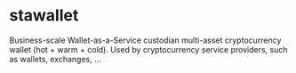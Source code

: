 # stawallet
Business-scale Wallet-as-a-Service custodian multi-asset cryptocurrency wallet (hot + warm + cold).  Used by cryptocurrency service providers, such as wallets, exchanges, ...

